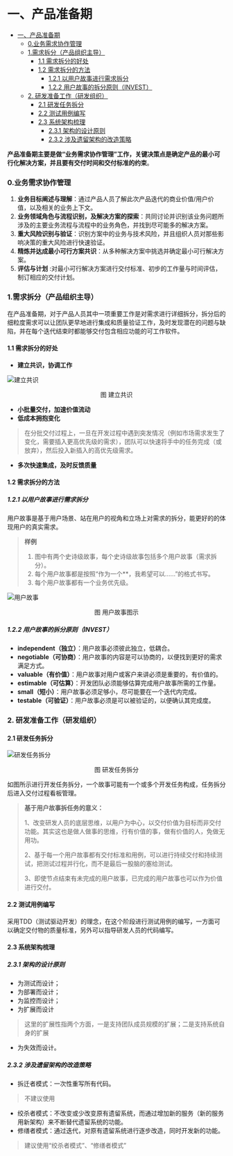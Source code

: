 一、产品准备期
=============
- [一、产品准备期](#一、产品准备期)
    - [0.业务需求协作管理](#0业务需求协作管理)
    - [1.需求拆分（产品组织主导）](#1需求拆分（产品组织主导）)
      - [1.1 需求拆分的好处](#1-1需求拆分的好处)
      - [1.2 需求拆分的方法](#1-2需求拆分的方法)
        - [1.2.1 以用户故事进行需求拆分](#1-2-1以用户故事进行需求拆分)
        - [1.2.2 用户故事的拆分原则（INVEST）](#1-2-2用户故事的拆分原则（-invest）)
    - [2. 研发准备工作（研发组织）](#2研发准备工作（研发组织）)
      - [2.1 研发任务拆分](#2-1研发任务拆分)
      - [2.2 测试用例编写](#2-2测试用例编写)
      - [2.3 系统架构梳理](#2-3系统架构梳理)
        - [2.3.1 架构的设计原则](#2-3-1架构的设计原则)
        - [2.3.2 涉及遗留架构的改造策略](#2-3-2涉及遗留架构的改造策略)

**产品准备期主要是做“业务需求协作管理”工作，关键决策点是确定产品的最小可行化解决方案，并且要有交付时间和交付标准的约束**。

### 0.业务需求协作管理
1. **业务目标阐述与理解**：通过产品人员了解此次产品迭代的商业价值/用户价值，以及相关的业务上下文。
2. **业务领域角色与流程识别，及解决方案的探索**：共同讨论并识别该业务问题所涉及的主要业务流程与流程中的业务角色，并找到尽可能多的解决方案。 
3. **重大风险识别与验证**：识别方案中的业务与技术风险，并且组织人员对那些影响决策的重大风险进行快速验证。 
4. **精炼并达成最小可行方案共识**：从多种解决方案中挑选并确定最小可行解决方案。 
5. **评估与计划** :对最小可行解决方案进行交付标准、初步的工作量与时间评估，制订相应的交付计划。

### 1.需求拆分（产品组织主导）
在产品准备期，对于产品人员其中一项重要工作是对需求进行详细拆分，拆分后的细粒度需求可以让团队更早地进行集成和质量验证工作，及时发现潜在的问题与缺陷，并在每个迭代结束时都能够交付包含相应功能的可工作软件。 
#### 1.1 需求拆分的好处
- **建立共识，协调工作**

![建立共识](https://github.com/yaocoder/Architect-CTO-growth/blob/master/DevOps%E6%8C%81%E7%BB%AD%E4%BA%A4%E4%BB%98%E4%BD%93%E7%B3%BB/%E6%B5%81%E7%A8%8B%E5%8F%8A%E6%96%B9%E6%B3%95/image/%E5%BB%BA%E7%AB%8B%E5%85%B1%E8%AF%86.jpg)
<center>图 建立共识</center>

- **小批量交付，加速价值流动**
- **低成本拥抱变化**
>在分批交付过程上，一旦在开发过程中遇到突发情况（例如市场需求发生了变化，需要插入更高优先级的需求），团队可以快速将手中的任务完成（或放弃），然后投入新插入的高优先级需求。 
- **多次快速集成，及时反馈质量**

#### 1.2 需求拆分的方法
##### 1.2.1 以用户故事进行需求拆分
用户故事是基于用户场景、站在用户的视角和立场上对需求的拆分，能更好的的体现用户的真实需求。
>**样例**
>1. 图中有两个史诗级故事，每个史诗级故事包括多个用户故事（需求拆分）。 
>2. 每个用户故事都是按照“作为一个**，我希望可以……”的格式书写。 
>3. 每个用户故事都有一个业务优先级。 
>
![用户故事](https://github.com/yaocoder/Architect-CTO-growth/blob/master/DevOps%E6%8C%81%E7%BB%AD%E4%BA%A4%E4%BB%98%E4%BD%93%E7%B3%BB/%E6%B5%81%E7%A8%8B%E5%8F%8A%E6%96%B9%E6%B3%95/image/%E7%94%A8%E6%88%B7%E6%95%85%E4%BA%8B.jpg)
<center>图 用户故事图示</center>

##### 1.2.2 用户故事的拆分原则（INVEST）
- **independent（独立）**：用户故事必须彼此独立，低耦合。 
- **negotiable（可协商）**：用户故事的内容是可以协商的，以便找到更好的需求满足方式。
- **valuable（有价值）**：用户故事对用户或客户来讲必须是重要的，有价值的。 
- **estimable（可估算）**：开发团队必须能够估算完成用户故事所需的工作量。 
- **small（短小）**：用户故事必须足够小，尽可能要在一个迭代内完成。
- **testable（可验证）**：用户故事必须是可以被验证的，以便确认其完成度。

### 2. 研发准备工作（研发组织）
#### 2.1 研发任务拆分

![研发任务拆分](https://github.com/yaocoder/Architect-CTO-growth/blob/master/DevOps%E6%8C%81%E7%BB%AD%E4%BA%A4%E4%BB%98%E4%BD%93%E7%B3%BB/%E6%B5%81%E7%A8%8B%E5%8F%8A%E6%96%B9%E6%B3%95/image/%E7%A0%94%E5%8F%91%E4%BB%BB%E5%8A%A1%E6%8B%86%E5%88%86.jpg)
<center>图 研发任务拆分</center>

如图所示进行开发任务拆分，一个故事可能有一个或多个开发任务构成，任务拆分后进入交付过程看板管理。
> **基于用户故事拆任务的意义：**
> 
> 1、改变研发人员的底层思维，以用户为中心，以交付价值为目标而非交付功能。其实这也是做人做事的思维，行有价值的事，做有价值的人，免做无用功。
> 
> 2、基于每一个用户故事都有交付标准和用例，可以进行持续交付和持续测试，把测试过程并行化，而不是最后一股脑的塞给测试。
> 
> 3、即使节点结束有未完成的用户故事，已完成的用户故事也可以作为价值进行交付。


#### 2.2 测试用例编写
采用TDD（测试驱动开发）的理念，在这个阶段进行测试用例的编写，一方面可以确定交付物的质量标准，另外可以指导研发人员的代码编写。

#### 2.3 系统架构梳理
##### 2.3.1 架构的设计原则
- 为测试而设计；
- 为部署而设计；
- 为监控而设计；
- 为扩展而设计
>这里的扩展性指两个方面，一是支持团队成员规模的扩展；二是支持系统自身的扩展
- 为失效而设计。
##### 2.3.2 涉及遗留架构的改造策略
- 拆迁者模式：一次性重写所有代码。
>不建议使用
- 绞杀者模式：不改变或少改变原有遗留系统，而通过增加新的服务（新的服务用新架构）来不断替代遗留系统的功能。
- 修缮者模式：通过迭代，对原有遗留系统进行逐步改造，同时开发新的功能。
>建议使用“绞杀者模式”、“修缮者模式”

